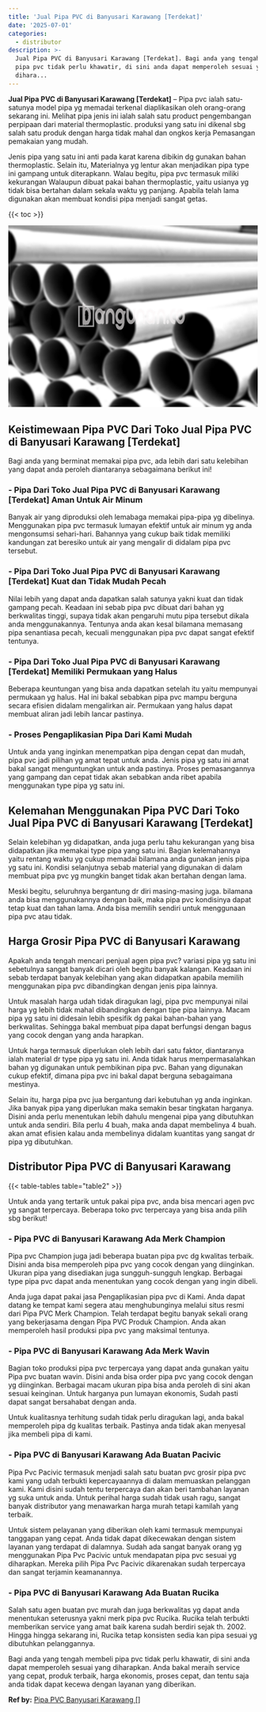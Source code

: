 ```yaml
---
title: 'Jual Pipa PVC di Banyusari Karawang [Terdekat]'
date: '2025-07-01'
categories:
  - distributor
description: >-
  Jual Pipa PVC di Banyusari Karawang [Terdekat]. Bagi anda yang tengah membeli
  pipa pvc tidak perlu khawatir, di sini anda dapat memperoleh sesuai yang
  dihara...
---
```


**Jual Pipa PVC di Banyusari Karawang \[Terdekat\]** – Pipa pvc ialah satu-satunya model pipa yg memadai terkenal diaplikasikan oleh orang-orang sekarang ini. Melihat pipa jenis ini ialah salah satu product pengembangan perpipaan dari material thermoplastic. produksi yang satu ini dikenal sbg salah satu produk dengan harga tidak mahal dan ongkos kerja Pemasangan pemakaian yang mudah.

Jenis pipa yang satu ini anti pada karat karena dibikin dg gunakan bahan thermoplastic. Selain itu, Materialnya yg lentur akan menjadikan pipa type ini gampang untuk diterapkann. Walau begitu, pipa pvc termasuk miliki kekurangan Walaupun dibuat pakai bahan thermoplastic, yaitu usianya yg tidak bisa bertahan dalam sekala waktu yg panjang. Apabila telah lama digunakan akan membuat kondisi pipa menjadi sangat getas.

{{< toc >}}

![Jual Pipa PVC di Banyusari Karawang [Terdekat]](/images/jaul-pipa-pvc-54.png)

## Keistimewaan Pipa PVC Dari Toko Jual Pipa PVC di Banyusari Karawang \[Terdekat\]

Bagi anda yang berminat memakai pipa pvc, ada lebih dari satu kelebihan yang dapat anda peroleh diantaranya sebagaimana berikut ini!

### \- Pipa Dari Toko Jual Pipa PVC di Banyusari Karawang \[Terdekat\] Aman Untuk Air Minum

Banyak air yang diproduksi oleh lemabaga memakai pipa-pipa yg dibelinya. Menggunakan pipa pvc termasuk lumayan efektif untuk air minum yg anda mengonsumsi sehari-hari. Bahannya yang cukup baik tidak memiliki kandungan zat beresiko untuk air yang mengalir di didalam pipa pvc tersebut.

### \- Pipa Dari Toko Jual Pipa PVC di Banyusari Karawang \[Terdekat\] Kuat dan Tidak Mudah Pecah

Nilai lebih yang dapat anda dapatkan salah satunya yakni kuat dan tidak gampang pecah. Keadaan ini sebab pipa pvc dibuat dari bahan yg berkwalitas tinggi, supaya tidak akan pengaruhi mutu pipa tersebut dikala anda menggunakannya. Tentunya anda akan kesal bilamana memasang pipa senantiasa pecah, kecuali menggunakan pipa pvc dapat sangat efektif tentunya.

### \- Pipa Dari Toko Jual Pipa PVC di Banyusari Karawang \[Terdekat\] Memiliki Permukaan yang Halus

Beberapa keuntungan yang bisa anda dapatkan setelah itu yaitu mempunyai permukaan yg halus. Hal ini bakal sebabkan pipa pvc mampu berguna secara efisien didalam mengalirkan air. Permukaan yang halus dapat membuat aliran jadi lebih lancar pastinya.

### \- Proses Pengaplikasian Pipa Dari Kami Mudah

Untuk anda yang inginkan menempatkan pipa dengan cepat dan mudah, pipa pvc jadi pilihan yg amat tepat untuk anda. Jenis pipa yg satu ini amat bakal sangat menguntungkan untuk anda pastinya. Proses pemasangannya yang gampang dan cepat tidak akan sebabkan anda ribet apabila menggunakan type pipa yg satu ini.

## Kelemahan Menggunakan Pipa PVC Dari Toko Jual Pipa PVC di Banyusari Karawang \[Terdekat\]

Selain kelebihan yg didapatkan, anda juga perlu tahu kekurangan yang bisa didapatkan jika memakai type pipa yang satu ini. Bagian kelemahannya yaitu rentang waktu yg cukup memadai bilamana anda gunakan jenis pipa yg satu ini. Kondisi selanjutnya sebab material yang digunakan di dalam membuat pipa pvc yg mungkin banget tidak akan bertahan dengan lama.

Meski begitu, seluruhnya bergantung dr diri masing-masing juga. bilamana anda bisa menggunakannya dengan baik, maka pipa pvc kondisinya dapat tetap kuat dan tahan lama. Anda bisa memilih sendiri untuk menggunaan pipa pvc atau tidak.

## Harga Grosir Pipa PVC di Banyusari Karawang

Apakah anda tengah mencari penjual agen pipa pvc? variasi pipa yg satu ini sebetulnya sangat banyak dicari oleh begitu banyak kalangan. Keadaan ini sebab terdapat banyak kelebihan yang akan didapatkan apabila memilih menggunakan pipa pvc dibandingkan dengan jenis pipa lainnya.

Untuk masalah harga udah tidak diragukan lagi, pipa pvc mempunyai nilai harga yg lebih tidak mahal dibandingkan dengan tipe pipa lainnya. Macam pipa yg satu ini didesain lebih spesifik dg pakai bahan-bahan yang berkwalitas. Sehingga bakal membuat pipa dapat berfungsi dengan bagus yang cocok dengan yang anda harapkan.

Untuk harga termasuk diperlukan oleh lebih dari satu faktor, diantaranya ialah material dr type pipa yg satu ini. Anda tidak harus mempermasalahkan bahan yg digunakan untuk pembikinan pipa pvc. Bahan yang digunakan cukup efektif, dimana pipa pvc ini bakal dapat berguna sebagaimana mestinya.

Selain itu, harga pipa pvc jua bergantung dari kebutuhan yg anda inginkan. Jika banyak pipa yang diperlukan maka semakin besar tingkatan harganya. Disini anda perlu menentukan lebih dahulu mengenai pipa yang dibutuhkan untuk anda sendiri. Bila perlu 4 buah, maka anda dapat membelinya 4 buah. akan amat efisien kalau anda membelinya didalam kuantitas yang sangat dr pipa yg dibutuhkan.

## Distributor Pipa PVC di Banyusari Karawang

{{< table-tables table="table2" >}}

Untuk anda yang tertarik untuk pakai pipa pvc, anda bisa mencari agen pvc yg sangat terpercaya. Beberapa toko pvc terpercaya yang bisa anda pilih sbg berikut!

### \- Pipa PVC di Banyusari Karawang Ada Merk Champion

Pipa pvc Champion juga jadi beberapa buatan pipa pvc dg kwalitas terbaik. Disini anda bisa memperoleh pipa pvc yang cocok dengan yang diinginkan. Ukuran pipa yang disediakan juga sungguh-sungguh lengkap. Berbagai type pipa pvc dapat anda menentukan yang cocok dengan yang ingin dibeli.

Anda juga dapat pakai jasa Pengaplikasian pipa pvc di Kami. Anda dapat datang ke tempat kami segera atau menghubunginya melalui situs resmi dari Pipa PVC Merk Champion. Telah terdapat begitu banyak sekali orang yang bekerjasama dengan Pipa PVC Produk Champion. Anda akan memperoleh hasil produksi pipa pvc yang maksimal tentunya.

### \- Pipa PVC di Banyusari Karawang Ada Merk Wavin

Bagian toko produksi pipa pvc terpercaya yang dapat anda gunakan yaitu Pipa pvc buatan wavin. Disini anda bisa order pipa pvc yang cocok dengan yg diinginkan. Berbagai macam ukuran pipa bisa anda peroleh di sini akan sesuai keinginan. Untuk harganya pun lumayan ekonomis, Sudah pasti dapat sangat bersahabat dengan anda.

Untuk kualitasnya terhitung sudah tidak perlu diragukan lagi, anda bakal memperoleh pipa dg kualitas terbaik. Pastinya anda tidak akan menyesal jika membeli pipa di kami.

### \- Pipa PVC di Banyusari Karawang Ada Buatan Pacivic

Pipa Pvc Pacivic termasuk menjadi salah satu buatan pvc grosir pipa pvc kami yang udah terbukti kepercayaannya di dalam memuaskan pelanggan kami. Kami disini sudah tentu terpercaya dan akan beri tambahan layanan yg suka untuk anda. Untuk perihal harga sudah tidak usah ragu, sangat banyak distributor yang menawarkan harga murah tetapi kamilah yang terbaik.

Untuk sistem pelayanan yang diberikan oleh kami termasuk mempunyai tanggapan yang cepat. Anda tidak dapat dikecewakan dengan sistem layanan yang terdapat di dalamnya. Sudah ada sangat banyak orang yg menggunakan Pipa Pvc Pacivic untuk mendapatan pipa pvc sesuai yg diharapkan. Mereka pilih Pipa Pvc Pacivic dikarenakan sudah terpercaya dan sangat terjamin keamanannya.

### \- Pipa PVC di Banyusari Karawang Ada Buatan Rucika

Salah satu agen buatan pvc murah dan juga berkwalitas yg dapat anda menentukan seterusnya yakni merk pipa pvc Rucika. Rucika telah terbukti memberikan service yang amat baik karena sudah berdiri sejak th. 2002. Hingga hingga sekarang ini, Rucika tetap konsisten sedia kan pipa sesuai yg dibutuhkan pelanggannya.

Bagi anda yang tengah membeli pipa pvc tidak perlu khawatir, di sini anda dapat memperoleh sesuai yang diharapkan. Anda bakal meraih service yang cepat, produk terbaik, harga ekonomis, proses cepat, dan tentu saja anda tidak dapat kecewa dengan layanan yang diberikan.

**Ref by:** [Pipa PVC Banyusari Karawang []](https://id.wikipedia.org/wiki/Pipa)
